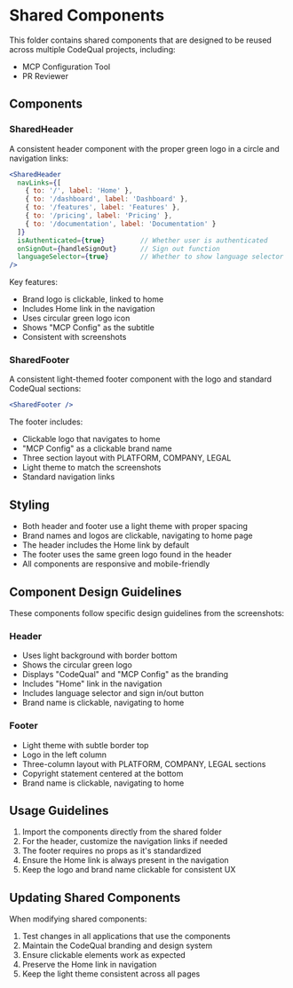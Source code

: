 # Shared Components

This folder contains shared components that are designed to be reused across multiple CodeQual projects, including:
- MCP Configuration Tool
- PR Reviewer

## Components

### SharedHeader

A consistent header component with the proper green logo in a circle and navigation links:

```jsx
<SharedHeader 
  navLinks={[
    { to: '/', label: 'Home' },
    { to: '/dashboard', label: 'Dashboard' },
    { to: '/features', label: 'Features' },
    { to: '/pricing', label: 'Pricing' },
    { to: '/documentation', label: 'Documentation' }
  ]}
  isAuthenticated={true}         // Whether user is authenticated
  onSignOut={handleSignOut}      // Sign out function
  languageSelector={true}        // Whether to show language selector
/>
```

Key features:
- Brand logo is clickable, linked to home
- Includes Home link in the navigation
- Uses circular green logo icon
- Shows "MCP Config" as the subtitle
- Consistent with screenshots

### SharedFooter

A consistent light-themed footer component with the logo and standard CodeQual sections:

```jsx
<SharedFooter />
```

The footer includes:
- Clickable logo that navigates to home
- "MCP Config" as a clickable brand name
- Three section layout with PLATFORM, COMPANY, LEGAL
- Light theme to match the screenshots
- Standard navigation links

## Styling

- Both header and footer use a light theme with proper spacing
- Brand names and logos are clickable, navigating to home page
- The header includes the Home link by default
- The footer uses the same green logo found in the header 
- All components are responsive and mobile-friendly

## Component Design Guidelines

These components follow specific design guidelines from the screenshots:

### Header
- Uses light background with border bottom
- Shows the circular green logo
- Displays "CodeQual" and "MCP Config" as the branding
- Includes "Home" link in the navigation
- Includes language selector and sign in/out button
- Brand name is clickable, navigating to home

### Footer
- Light theme with subtle border top
- Logo in the left column
- Three-column layout with PLATFORM, COMPANY, LEGAL sections
- Copyright statement centered at the bottom
- Brand name is clickable, navigating to home

## Usage Guidelines

1. Import the components directly from the shared folder
2. For the header, customize the navigation links if needed
3. The footer requires no props as it's standardized
4. Ensure the Home link is always present in the navigation
5. Keep the logo and brand name clickable for consistent UX

## Updating Shared Components

When modifying shared components:

1. Test changes in all applications that use the components
2. Maintain the CodeQual branding and design system
3. Ensure clickable elements work as expected
4. Preserve the Home link in navigation
5. Keep the light theme consistent across all pages
